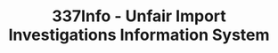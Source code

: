 ---
bigquery: https://console.cloud.google.com/bigquery?p=patents-public-data&d=usitc_investigations&page=dataset&project=sheets-management-319211
citation: US International Trade Commission 337Info Unfair Import Investigations Information
  System
contributors: US International Trade Comission
cost: None
description: US International Trade Commission 337Info Unfair Import Investigations
  Information System contains data on investigations done under Section 337. Section
  337 declares the infringement of certain statutory intellectual property rights
  and other forms of unfair competition in import trade to be unlawful practices.
  Most Section 337 investigations involve allegations of patent or registered trademark
  infringement.
documentation: FAQ and tutorial available on the site
last_edit: 04/09/2022, 17:00:13
location: https://pubapps2.usitc.gov/337external/
maintained_by: US International Trade Comission
schema_fields:
- ouiiParticipation
- patentNumber
- teoProceedingInvolved
- publication_number
- investigationNo
- scheduledEndDateEvidHear
- actualStartDateEvidHear
- ouiiAttorney
- docketNo
- scheduledStartDateEvidHear
- finalDetViolation
- endDateMarkmanHearing
- finalIdOnViolationIssue
- finalDetNoViolation
- htsNumbers
- dateOfPublicationFrNotice
- investigationTermDate
- markmanHearing
- finalIdOnViolationDue
- currentActiveALJ
- gcAttorney
- teoIdIssueDate
- dateComplaintFiled
- investigationType
- respondent
- complainant
- startDateMarkmanHearing
- id
- trademarkNumbers
- aljAssigned
- currentStatus
- invUnfairAct
- lastUpdated
- actualEndDateEvidHear
- title
- copyrightNumbers
- cafcAppeals
- issueDateOtherNonFinal
- teoReliefGranted
- teoIdDueDate
- dateCreated
- targetDate
- internalRemand
- patentNumbers
shortname: unfair_import_investigations
tags:
- import
- legal
- trade
timeframe: 2008-2021 (prior to 2008 downloadable as a JSON file)
title: 337Info - Unfair Import Investigations Information System
uuid: 2721f5ec-e599-4890-9265-9706719fc71e
---